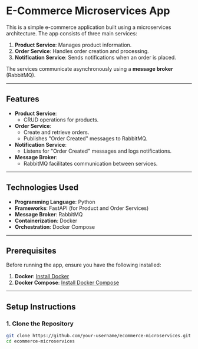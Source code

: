 # E-Commerce Microservices App

This is a simple e-commerce application built using a microservices architecture. The app consists of three main services:
1. **Product Service**: Manages product information.
2. **Order Service**: Handles order creation and processing.
3. **Notification Service**: Sends notifications when an order is placed.

The services communicate asynchronously using a **message broker** (RabbitMQ).

---

## Features
- **Product Service**:
  - CRUD operations for products.
- **Order Service**:
  - Create and retrieve orders.
  - Publishes "Order Created" messages to RabbitMQ.
- **Notification Service**:
  - Listens for "Order Created" messages and logs notifications.
- **Message Broker**:
  - RabbitMQ facilitates communication between services.

---

## Technologies Used
- **Programming Language**: Python
- **Frameworks**: FastAPI (for Product and Order Services)
- **Message Broker**: RabbitMQ
- **Containerization**: Docker
- **Orchestration**: Docker Compose

---

## Prerequisites
Before running the app, ensure you have the following installed:
1. **Docker**: [Install Docker](https://docs.docker.com/get-docker/)
2. **Docker Compose**: [Install Docker Compose](https://docs.docker.com/compose/install/)

---

## Setup Instructions

### 1. Clone the Repository
```bash
git clone https://github.com/your-username/ecommerce-microservices.git
cd ecommerce-microservices
